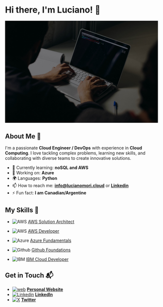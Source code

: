 # Hi there, I'm Luciano! 👋

![Banner Image](https://raw.githubusercontent.com/lucianosmori/landing/master/images/background.jpg)

## About Me 🚀

I'm a passionate **Cloud Engineer / DevOps** with experience in **Cloud Computing**. I love tackling complex problems, learning new skills, and collaborating with diverse teams to create innovative solutions.

- 🌱 Currently learning: **noSQL and AWS**
- 🔭 Working on: **Azure**
- 🌍 Languages: **Python**
- 📫 How to reach me: **info@lucianomori.cloud** or **[Linkedin](https://www.linkedin.com/in/lucianosmori/)**
- ⚡ Fun fact: **I am Canadian/Argentine** 

## My Skills 🧠

- ![AWS](https://img.shields.io/badge/Amazon_AWS-FF9900?style=for-the-badge&logo=amazonaws&logoColor=white) [AWS Solution Architect](https://www.credly.com/badges/ca043b6b-cedf-42a7-b4e8-449e63582b20)

- ![AWS](https://img.shields.io/badge/Amazon_AWS-FF9900?style=for-the-badge&logo=amazonaws&logoColor=white) [AWS Developer](https://www.credly.com/badges/51bf269e-c622-46c1-a2a3-9b6866310016/public_url) 

- ![Azure](https://img.shields.io/badge/microsoft%20azure-0089D6?style=for-the-badge&logo=microsoft-azure&logoColor=white) [Azure Fundamentals](https://www.credly.com/badges/37864c3e-0f05-45a6-800f-2fe3bce7c302/public_url)

- ![Github](https://img.shields.io/badge/GitHub-100000?style=for-the-badge&logo=github&logoColor=white) [Github Foundations](https://www.credly.com/badges/37864c3e-0f05-45a6-800f-2fe3bce7c302/public_url)

- ![IBM](https://img.shields.io/badge/IBM%20Cloud-1261FE?style=for-the-badge&logo=IBM%20Cloud&logoColor=white) [IBM Cloud Developer](https://www.youracclaim.com/badges/f14aa122-8a96-4d2b-85f5-e4aee189fcee)

<!--- WIP

## Featured Projects 💻

### [Project 1 Title](project_1_link)

![Project 1 Screenshot](project_1_screenshot_url)

**[Project 1 Title]** is a **[brief project description]** built with **[technologies used]**. This project demonstrates my ability to **[skills demonstrated by the project]**. You can check out the repository [here](project_1_repository_link).

### [Project 2 Title](project_2_link)

![Project 2 Screenshot](project_2_screenshot_url)

**[Project 2 Title]** is a **[brief project description]** built with **[technologies used]**. This project showcases my skills in **[skills demonstrated by the project]**. You can check out the repository [here](project_2_repository_link).

-->

## Get in Touch 📬

- [![web](https://img.shields.io/badge/website-000000?style=for-the-badge&logo=About.me&logoColor=white)](https://www.lucianomori.cloud/)  **[Personal Website](https://www.lucianomori.cloud/)** 
- [![Linkedin](https://img.shields.io/badge/LinkedIn-0077B5?style=for-the-badge&logo=linkedin&logoColor=white)](https://www.linkedin.com/in/lucianosmori/) **[LinkedIn](https://www.linkedin.com/in/lucianosmori/)**
- [![X](https://img.shields.io/badge/X-000000?style=for-the-badge&logo=x&logoColor=white)](https://twitter.com/lucianosmori/) **[Twitter](https://twitter.com/lucianosmori)**

